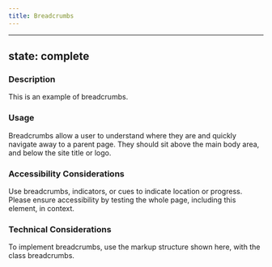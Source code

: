```yaml
---
title: Breadcrumbs
---
```


---
state: complete
---

### Description
This is an example of breadcrumbs.

### Usage
Breadcrumbs allow a user to understand where they are and quickly navigate away to a parent page. They should sit above the main body area, and below the site title or logo.

### Accessibility Considerations
Use breadcrumbs, indicators, or cues to indicate location or progress. Please ensure accessibility by testing the whole page, including this element, in context.

<!-- * About breadcrumbs accessibility properties: https://www.w3.org/WAI/tutorials/images/

### SEO Considerations
This section is left intentionally blank and is for future consideration. -->

### Technical Considerations
To implement breadcrumbs, use the markup structure shown here, with the class breadcrumbs.
